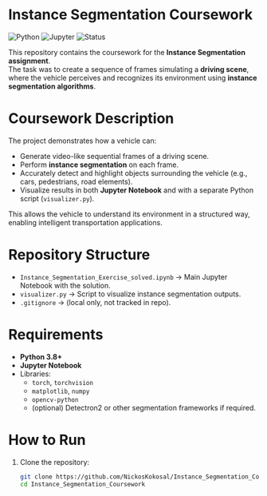# Instance Segmentation Coursework

![Python](https://img.shields.io/badge/Python-3.10-blue?logo=python)
![Jupyter](https://img.shields.io/badge/Jupyter-Notebook-orange?logo=jupyter)
![Status](https://img.shields.io/badge/Status-Completed-brightgreen)

This repository contains the coursework for the **Instance Segmentation assignment**.  
The task was to create a sequence of frames simulating a **driving scene**, where the vehicle perceives and recognizes its environment using **instance segmentation algorithms**.



# Coursework Description
The project demonstrates how a vehicle can:
- Generate video-like sequential frames of a driving scene.
- Perform **instance segmentation** on each frame.
- Accurately detect and highlight objects surrounding the vehicle (e.g., cars, pedestrians, road elements).
- Visualize results in both **Jupyter Notebook** and with a separate Python script (`visualizer.py`).

This allows the vehicle to understand its environment in a structured way, enabling intelligent transportation applications.



# Repository Structure
- `Instance_Segmentation_Exercise_solved.ipynb` → Main Jupyter Notebook with the solution.  
- `visualizer.py` → Script to visualize instance segmentation outputs.  
- `.gitignore` → (local only, not tracked in repo).  



# Requirements
- **Python 3.8+**
- **Jupyter Notebook**
- Libraries:
  - `torch`, `torchvision`
  - `matplotlib`, `numpy`
  - `opencv-python`
  - (optional) Detectron2 or other segmentation frameworks if required.



# How to Run
1. Clone the repository:
   ```bash
   git clone https://github.com/NickosKokosal/Instance_Segmentation_Coursework.git
   cd Instance_Segmentation_Coursework

